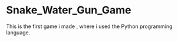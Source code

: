 # Snake_Water_Gun_Game
This is the first game i made , where i used the Python programming language.